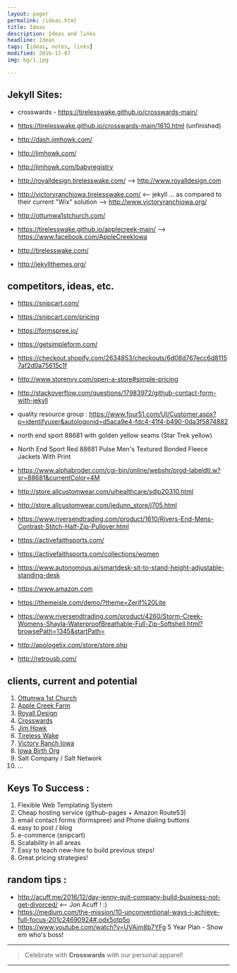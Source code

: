 ```yaml
---
layout: pager
permalink: /ideas.html
title: Ideas
description: Ideas and links
headline: Ideas
tags: [ideas, notes, links]
modified: 2016-12-07
img: bg/1.jpg

---
```



## Jekyll Sites:
* crosswards - <https://tirelesswake.github.io/crosswards-main/>
* <https://tirelesswake.github.io/crosswards-main/1610.html> (unfinished)

* <http://dash.jimhowk.com/>
* <http://jimhowk.com/>
* <http://jimhowk.com/babyregistry>
* <http://royalldesign.tirelesswake.com/> --> <http://www.royalldesign.com>
* <http://victoryranchiowa.tirelesswake.com/> <-- jekyll ... as compared to their current "Wix" solution --> <http://www.victoryranchiowa.org/>
* <http://ottumwa1stchurch.com/>
* <https://tirelesswake.github.io/applecreek-main/> --> <https://www.facebook.com/AppleCreekIowa>
* <http://tirelesswake.com/>
* <http://jekyllthemes.org/>






## competitors, ideas, etc.

* <https://snipcart.com/>
* <https://snipcart.com/pricing>
* <https://formspree.io/>

* <https://getsimpleform.com/>
* <https://checkout.shopify.com/2634853/checkouts/6d08d767ecc6d81157af2d0a75615c1f>
* <http://www.storenvy.com/open-a-store#simple-pricing>
* <http://stackoverflow.com/questions/17983972/github-contact-form-with-jekyll>

* quality resource group : <https://www.four51.com/UI/Customer.aspx?p=identifyuser&autologonid=d5aca9e4-fdc4-41f4-b490-0da3f5874882>
* north end sport 88681 with golden yellow seams (Star Trek yellow)
* North End Sport Red 88681 Pulse Men's Textured Bonded Fleece Jackets With Print
* <https://www.alphabroder.com/cgi-bin/online/webshr/prod-labeldtl.w?sr=88681&currentColor=4M>
* <http://store.allcustomwear.com/uihealthcare/sdlp20310.html>
* <http://store.allcustomwear.com/jedunn_store/j705.html>
* <https://www.riversendtrading.com/product/1610/Rivers-End-Mens-Contrast-Stitch-Half-Zip-Pullover.html>
* <https://activefaithsports.com/>
* <https://activefaithsports.com/collections/women>
* <https://www.autonomous.ai/smartdesk-sit-to-stand-height-adjustable-standing-desk>
* <https://www.amazon.com>
* <https://themeisle.com/demo/?theme=Zerif%20Lite>
* <https://www.riversendtrading.com/product/4260/Storm-Creek-Womens-Shayla-WaterproofBreathable-Full-Zip-Softshell.html?browsePath=1345&startPath=>
* <http://apologetix.com/store/store.php>
* <http://retrousb.com/>




## clients, current and potential
1. [Ottumwa 1st Church](http://ottumwa1stchurch.com/)
2. [Apple Creek Farm](https://tirelesswake.github.io/applecreek-main/)
3. [Royall Design](http://royalldesign.tirelesswake.com/)
4. [Crosswards](https://tirelesswake.github.io/crosswards-main/)
5. [Jim Howk](http://jimhowk.com/)
6. [Tireless Wake](http://tirelesswake.com/)
7. [Victory Ranch Iowa](http://victoryranchiowa.tirelesswake.com/)
8. [Iowa Birth Org](http://iowabirth.org/home)
9. Salt Company / Salt Network
10. ...

## Keys To Success :
1. Flexible Web Templating System
2. Cheap hosting service (github-pages + Amazon Route53)
3. email contact forms (formspree) and Phone dialing buttons
4. easy to post / blog
5. e-commerce (snipcart)
6. Scalability in all areas
7. Easy to teach new-hire to build previous steps!
8. Great pricing strategies!


## random tips :
* <http://acuff.me/2016/12/day-jenny-quit-company-build-business-not-get-divorced/> <-- Jon Acuff ! :)
* <https://medium.com/the-mission/10-unconventional-ways-i-achieve-full-focus-201c24690924#.odx5otp5o>
* <https://www.youtube.com/watch?v=UVAjm8b7YFg> 5 Year Plan - Show em who's boss!



---

> Celebrate with **Crosswards** with our personal apparel!

---
